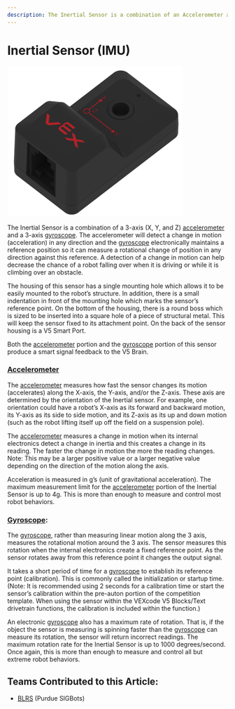```yaml
---
description: The Inertial Sensor is a combination of an Accelerometer and Gyroscope.
---
```


# Inertial Sensor (IMU)

![](../../../.gitbook/assets/inertialsensor.png)

The Inertial Sensor is a combination of a 3-axis (X, Y, and Z) [accelerometer](../3-pin-adi-sensors/accelerometer.md) and a 3-axis [gyroscope](../3-pin-adi-sensors/gyroscope.md). The accelerometer will detect a change in motion (acceleration) in any direction and the [gyroscope](../3-pin-adi-sensors/gyroscope.md) electronically maintains a reference position so it can measure a rotational change of position in any direction against this reference. A detection of a change in motion can help decrease the chance of a robot falling over when it is driving or while it is climbing over an obstacle.

The housing of this sensor has a single mounting hole which allows it to be easily mounted to the robot’s structure. In addition, there is a small indentation in front of the mounting hole which marks the sensor’s reference point. On the bottom of the housing, there is a round boss which is sized to be inserted into a square hole of a piece of structural metal. This will keep the sensor fixed to its attachment point. On the back of the sensor housing is a V5 Smart Port.

Both the [accelerometer](../3-pin-adi-sensors/accelerometer.md) portion and the [gyroscope](../3-pin-adi-sensors/gyroscope.md) portion of this sensor produce a smart signal feedback to the V5 Brain.

### [**Accelerometer**](../3-pin-adi-sensors/accelerometer.md)&#x20;

The [accelerometer](../3-pin-adi-sensors/accelerometer.md) measures how fast the sensor changes its motion (accelerates) along the X-axis, the Y-axis, and/or the Z-axis. These axis are determined by the orientation of the Inertial sensor. For example, one orientation could have a robot’s X-axis as its forward and backward motion, its Y-axis as its side to side motion, and its Z-axis as its up and down motion (such as the robot lifting itself up off the field on a suspension pole).

The [accelerometer](../3-pin-adi-sensors/accelerometer.md) measures a change in motion when its internal electronics detect a change in inertia and this creates a change in its reading. The faster the change in motion the more the reading changes. Note: This may be a larger positive value or a larger negative value depending on the direction of the motion along the axis.

Acceleration is measured in g’s (unit of gravitational acceleration). The maximum measurement limit for the [accelerometer](../3-pin-adi-sensors/accelerometer.md) portion of the Inertial Sensor is up to 4g. This is more than enough to measure and control most robot behaviors.

### [**Gyroscope**](../3-pin-adi-sensors/gyroscope.md)**:**

The [gyroscope](../3-pin-adi-sensors/gyroscope.md), rather than measuring linear motion along the 3 axis, measures the rotational motion around the 3 axis. The sensor measures this rotation when the internal electronics create a fixed reference point. As the sensor rotates away from this reference point it changes the output signal.

It takes a short period of time for a [gyroscope](../3-pin-adi-sensors/gyroscope.md) to establish its reference point (calibration). This is commonly called the initialization or startup time. (Note: It is recommended using 2 seconds for a calibration time or start the sensor’s calibration within the pre-auton portion of the competition template. When using the sensor within the VEXcode V5 Blocks/Text drivetrain functions, the calibration is included within the function.)

An electronic [gyroscope](../3-pin-adi-sensors/gyroscope.md) also has a maximum rate of rotation. That is, if the object the sensor is measuring is spinning faster than the [gyroscope](../3-pin-adi-sensors/gyroscope.md) can measure its rotation, the sensor will return incorrect readings. The maximum rotation rate for the Inertial Sensor is up to 1000 degrees/second. Once again, this is more than enough to measure and control all but extreme robot behaviors.

## Teams Contributed to this Article:

* [BLRS](https://purduesigbots.com/) (Purdue SIGBots)
